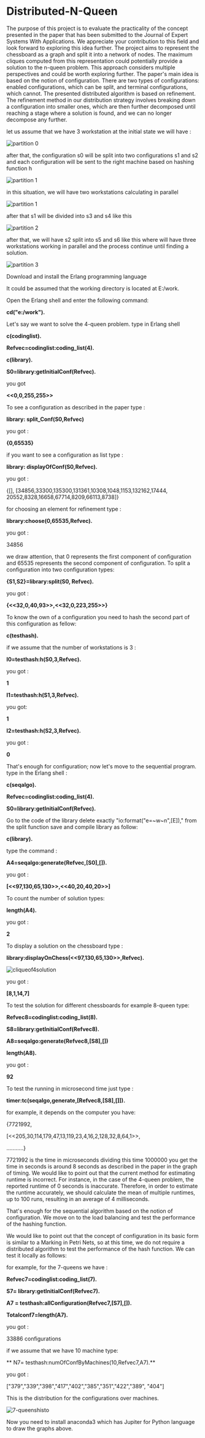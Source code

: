 # Distributed-N-Queen
The purpose of this project is to evaluate the practicality of the concept presented in the paper that has been submitted to the Journal of Expert Systems With Applications. We appreciate your contribution to this field and look forward to exploring this idea further. The project aims to represent the chessboard as a graph and split it into a network of nodes. The maximum cliques computed from this representation could potentially provide a solution to the n-queen problem. This approach considers multiple perspectives and could be worth exploring further.
The paper's main idea is based on the notion of configuration. There are two types of configurations: enabled configurations, which can be split, and terminal configurations, which cannot. The presented distributed algorithm is based on refinement. The refinement method in our distribution strategy involves breaking down a configuration into smaller ones, which are then further decomposed until reaching a stage where a solution is found, and we can no longer decompose any further.

let us assume that we have 3 workstation at the initial state we will have :

![partition 0](https://github.com/bzine19766/Distributed-N-Queen/assets/122158226/edf9c424-6474-47cb-938e-32b170c5d752)

after that, the configuration s0 will be split into two configurations s1 and s2 and each configuration will be sent to the right machine based on hashing function h 

![partition 1](https://github.com/bzine19766/Distributed-N-Queen/assets/122158226/731842b6-ba87-4863-9024-f8a4ce7121b8)



in this situation, we will have two workstations calculating in parallel 

![partition 1](https://github.com/bzine19766/Distributed-N-Queen/assets/122158226/054f6deb-ad70-4aac-901a-8a4bf49b101d)


after that s1 will be divided into s3 and s4 like this 

![partition 2](https://github.com/bzine19766/Distributed-N-Queen/assets/122158226/e263b716-f865-48eb-be7d-942478a2d8f7)


after that, we will have s2 split into s5 and s6 like this where will have three workstations working in parallel and the process continue until finding a solution.


![partition 3](https://github.com/bzine19766/Distributed-N-Queen/assets/122158226/ab5e497b-1b12-46c8-bdbf-87b7b894cf01)











Download and install the Erlang programming language 



It could be assumed that the working directory is located at E:/work.


Open the Erlang shell and enter the following command:


**cd("e:/work").**


Let's say we want to solve the 4-queen problem. type in Erlang shell


**c(codinglist).**


**Refvec=codinglist:coding_list(4).**


 **c(library).**

 
 **S0=library:getInitialConf(Refvec).**

 
you got 


**<<0,0,255,255>>**


To see a configuration as described in the paper type :


**library: split_Conf(S0,Refvec)**


you got :


**{0,65535}**


if you want to see a configuration as list type :


**library: displayOfConf(S0,Refvec).**


you got :


{[],
 [34856,33300,135300,131361,10308,1048,1153,132162,17444, 20552,8328,16658,67714,8209,66113,8738]}

  

for choosing an element for refinement type :


**library:choose(0,65535,Refvec).**


you got :


34856


we draw attention, that 0 represents the first component of configuration and 65535 represents the second component of configuration.
To split a configuration into two configuration types:


**{S1,S2}=library:split(S0, Refvec).**


you got :


**{<<32,0,40,93>>,<<32,0,223,255>>}**


To know the own of a configuration you need to hash the second part of this configuration as fellow:


**c(testhash).**


if we assume that the number of workstations is 3 :


**I0=testhash:h(S0,3,Refvec).**


you got :


**1**


**I1=testhash:h(S1,3,Refvec).**


you got:


**1**


**I2=testhash:h(S2,3,Refvec).**


you got :


**0**


That's enough for configuration; now let's move to the sequential program.
type in the Erlang shell :



**c(seqalgo).**



**Refvec=codinglist:coding_list(4).**


**S0=library:getInitialConf(Refvec).**


Go to the code of the library  delete exactly "io:format("e=~w~n",[E])," from the split function save and compile library as follow:


**c(library).**


type the command :


**A4=seqalgo:generate(Refvec,[S0],[]).**


you got :


**[<<97,130,65,130>>,<<40,20,40,20>>]**


To count the number of solution types:


**length(A4).**


you got :


**2**


To display a solution on the chessboard type :


**library:displayOnChess(<<97,130,65,130>>,Refvec).**

![cliqueof4solution](https://github.com/bzine19766/Distributed-N-Queen/assets/122158226/0469b460-b5d4-49c7-8969-33a7acf37708)



you got :


**[8,1,14,7]**


To test the solution for  different chessboards for example 8-queen type:


**Refvec8=codinglist:coding_list(8).**


**S8=library:getInitialConf(Refvec8).**


**A8=seqalgo:generate(Refvec8,[S8],[])**


**length(A8).**


you got :


**92**


To test the running in microsecond  time just type :


**timer:tc(seqalgo,generate,[Refvec8,[S8],[]]).**


 for example, it depends on the computer you have:

 
 {7721992,

 
 [<<205,30,114,179,47,13,119,23,4,16,2,128,32,8,64,1>>,

 
...........}




7721992 is the time in microseconds dividing this time 1000000 you get the time in seconds
is around 8 seconds as described in the paper in the graph of timing. We would like to point out that the current method for estimating runtime is incorrect. For instance, in the case of the 4-queen problem, the reported runtime of 0 seconds is inaccurate. Therefore, in order to estimate the runtime accurately, we should calculate the mean of multiple runtimes, up to 100 runs, resulting in an average of 4 milliseconds.



That's enough for the sequential algorithm based on the notion of configuration. We move on to the load balancing and test the performance of the hashing function.



We would like to point out that the concept of configuration in its basic form is similar to a Marking in Petri Nets, so at this time, we do not require a distributed algorithm to test the performance of the hash function. We can test it locally as follows:



for example, for the 7-queens we have :



**Refvec7=codinglist:coding_list(7).**


**S7= library:getInitialConf(Refvec7).** 


**A7 = testhash:allConfiguration(Refvec7,[S7],[]).**


**Totalconf7=length(A7).**


you got :


33886 configurations 


if we assume that we have 10 machine type:


** N7= testhash:numOfConfByMachines(10,Refvec7,A7).** 

 
 you got :

 
["379","339","398","417","402","385","351","422","389", "404"]


This is the distribution for the configurations over machines.


![7-queenshisto](https://github.com/bzine19766/Distributed-N-Queen/assets/122158226/5ff7db7d-0ca6-4e8f-b1dc-e59c08340780)




Now you need to install anaconda3 which has Jupiter for Python language to draw the graphs above.











  




